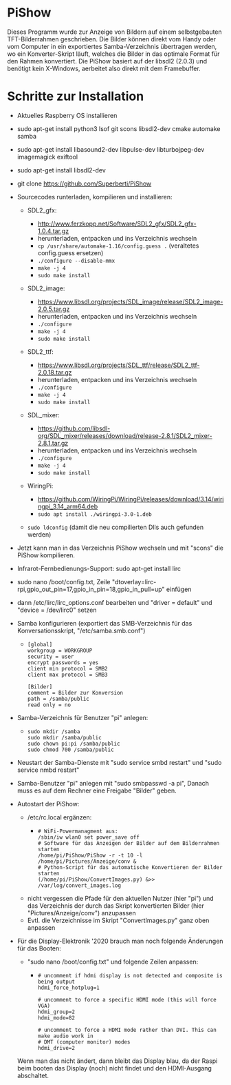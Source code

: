 # PiShow
Dieses Programm wurde zur Anzeige von Bildern auf einem selbstgebauten TFT-Bilderrahmen geschrieben. Die Bilder können direkt vom Handy oder vom Computer in ein exportiertes Samba-Verzeichnis übertragen werden, wo ein Konverter-Skript läuft, welches die Bilder in das optimale Format für den Rahmen konvertiert.
Die PiShow basiert auf der libsdl2 (2.0.3) und benötigt kein X-Windows, aerbeitet also direkt mit dem Framebuffer. 

# Schritte zur Installation

- Aktuelles Raspberry OS installieren
- sudo apt-get install python3 lsof git scons libsdl2-dev cmake automake samba
- sudo apt-get install libasound2-dev libpulse-dev libturbojpeg-dev imagemagick exiftool
- sudo apt-get install libsdl2-dev 
- git clone https://github.com/Superberti/PiShow

- Sourcecodes runterladen, kompilieren und installieren:
  - SDL2_gfx:
    - http://www.ferzkopp.net/Software/SDL2_gfx/SDL2_gfx-1.0.4.tar.gz
    - herunterladen, entpacken und ins Verzeichnis wechseln
    - ```cp /usr/share/automake-1.16/config.guess .``` (veraltetes config.guess ersetzen)
    - ```./configure --disable-mmx```
    - ```make -j 4```
    - ```sudo make install```
  
  - SDL2_image:
    - https://www.libsdl.org/projects/SDL_image/release/SDL2_image-2.0.5.tar.gz
    - herunterladen, entpacken und ins Verzeichnis wechseln
    - ```./configure```
    - ```make -j 4```
    - ```sudo make install```

  - SDL2_ttf:
    - https://www.libsdl.org/projects/SDL_ttf/release/SDL2_ttf-2.0.18.tar.gz
    - herunterladen, entpacken und ins Verzeichnis wechseln
    - ```./configure```
    - ```make -j 4```
    - ```sudo make install```

  - SDL_mixer:
    - https://github.com/libsdl-org/SDL_mixer/releases/download/release-2.8.1/SDL2_mixer-2.8.1.tar.gz
    - herunterladen, entpacken und ins Verzeichnis wechseln
    - ```./configure```
    - ```make -j 4```
    - ```sudo make install```

  - WiringPi:
    - https://github.com/WiringPi/WiringPi/releases/download/3.14/wiringpi_3.14_arm64.deb
    - ```sudo apt install ./wiringpi-3.0-1.deb```
  - ```sudo ldconfig``` (damit die neu compilierten Dlls auch gefunden werden)


- Jetzt kann man in das Verzeichnis PiShow wechseln und mit "scons" die PiShow kompilieren.
- Infrarot-Fernbedienungs-Support: sudo apt-get install lirc
- sudo nano /boot/config.txt, Zeile "dtoverlay=lirc-rpi,gpio_out_pin=17,gpio_in_pin=18,gpio_in_pull=up" einfügen
- dann /etc/lirc/lirc_options.conf bearbeiten und "driver = default" und "device = /dev/lirc0" setzen

- Samba konfigurieren (exportiert das SMB-Verzeichnis für das Konversationsskript, "/etc/samba.smb.conf")
  - ```
    [global]
    workgroup = WORKGROUP
    security = user
    encrypt passwords = yes
    client min protocol = SMB2
    client max protocol = SMB3

    [Bilder]
    comment = Bilder zur Konversion
    path = /samba/public
    read only = no
    
- Samba-Verzeichnis für Benutzer "pi" anlegen:
  - ```
    sudo mkdir /samba
    sudo mkdir /samba/public
    sudo chown pi:pi /samba/public
    sudo chmod 700 /samba/public
    
- Neustart der Samba-Dienste mit "sudo service smbd restart" und "sudo service nmbd restart"

- Samba-Benutzer "pi" anlegen mit "sudo smbpasswd -a pi", Danach muss es auf dem Rechner eine Freigabe "Bilder" geben.

- Autostart der PiShow:
    - /etc/rc.local ergänzen:
      - ```
        # WiFi-Powermanagment aus:
        /sbin/iw wlan0 set power_save off
        # Software für das Anzeigen der Bilder auf dem Bilderrahmen starten
        /home/pi/PiShow/PiShow -r -t 10 -l /home/pi/Pictures/Anzeige/conv &
        # Python-Script für das automatische Konvertieren der Bilder starten
        (/home/pi/PiShow/ConvertImages.py) &>> /var/log/convert_images.log
        
  - nicht vergessen die Pfade für den aktuellen Nutzer (hier "pi") und das Verzeichnis der durch das Skript konvertierten Bilder (hier "Pictures/Anzeige/conv") anzupassen
  - Evtl. die Verzeichnisse im Skript "ConvertImages.py" ganz oben anpassen
 
- Für die Display-Elektronik '2020 brauch man noch folgende Änderungen für das Booten:
  - "sudo nano /boot/config.txt" und folgende Zeilen anpassen:
    - ```
      # uncomment if hdmi display is not detected and composite is being output
      hdmi_force_hotplug=1

      # uncomment to force a specific HDMI mode (this will force VGA)
      hdmi_group=2
      hdmi_mode=82

      # uncomment to force a HDMI mode rather than DVI. This can make audio work in
      # DMT (computer monitor) modes
      hdmi_drive=2

  Wenn man das nicht ändert, dann bleibt das Display blau, da der Raspi beim booten das Display (noch)
  nicht findet und den HDMI-Ausgang abschaltet.
